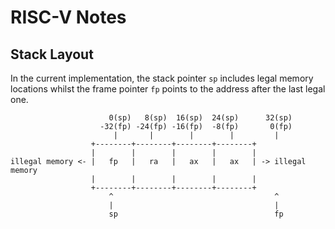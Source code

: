 # RISC-V Notes

## Stack Layout

In the current implementation, the stack pointer `sp` includes legal memory
locations whilst the frame pointer `fp` points to the address after the last
legal one.

```
                      0(sp)   8(sp)  16(sp)  24(sp)      32(sp)
                    -32(fp) -24(fp) -16(fp)  -8(fp)       0(fp)
                       |       |        |        |         |
                  +--------+--------+--------+--------+
                  |        |        |        |        |
illegal memory <- |   fp   |   ra   |   ax   |   ax   | -> illegal memory
                  |        |        |        |        |
                  +--------+--------+--------+--------+
                      ^                                    ^
                      |                                    |
                      sp                                   fp
```
